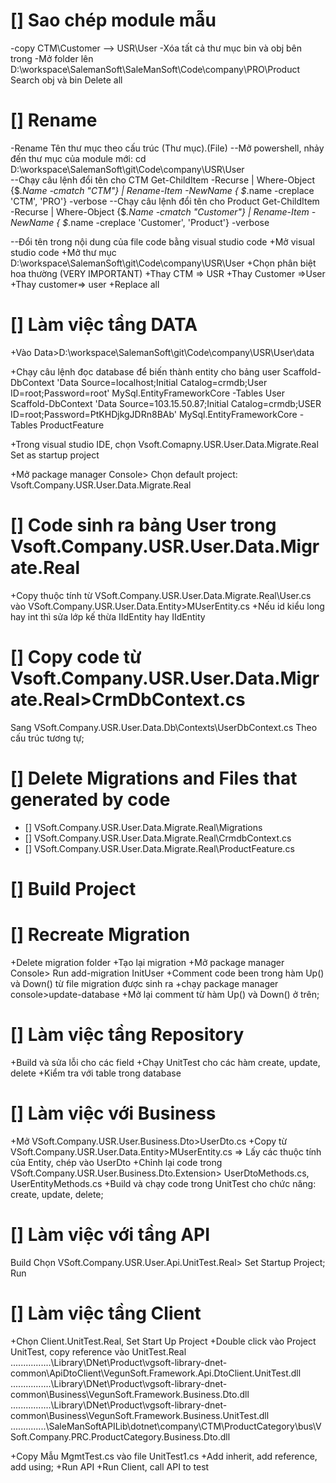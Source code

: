 # [] Sao chép module mẫu

-copy CTM\Customer --> USR\User
-Xóa tất cả thư mục bin và obj bên trong
-Mở folder lên D:\workspace\SalemanSoft\SaleManSoft\Code\company\PRO\Product
Search obj và bin
Delete all

# [] Rename 
-Rename Tên thư mục theo cấu trúc (Thư mục).(File)
--Mở powershell, nhảy đến thư mục của module mới:
cd D:\workspace\SalemanSoft\git\Code\company\USR\User\
--Chạy câu lệnh đổi tên cho CTM
Get-ChildItem -Recurse | Where-Object {$_.Name -cmatch "CTM"} | Rename-Item -NewName { $_.name -creplace 'CTM', 'PRO'} -verbose
--Chạy câu lệnh đổi tên cho Product
Get-ChildItem -Recurse | Where-Object {$_.Name -cmatch "Customer"} | Rename-Item -NewName { $_.name -creplace 'Customer', 'Product'} -verbose

--Đổi tên trong nội dung của file code bằng visual studio code
+Mở visual studio code
+Mở thư mục D:\workspace\SalemanSoft\git\Code\company\USR\User
+Chọn phân biệt hoa thường (VERY IMPORTANT)
+Thay CTM => USR
+Thay Customer =>User
+Thay customer=> user
+Replace all



# [] Làm việc tầng DATA

+Vào Data>D:\workspace\SalemanSoft\git\Code\company\USR\User\data

+Chạy câu lệnh đọc database để biến thành entity cho bảng user
Scaffold-DbContext 'Data Source=localhost;Initial Catalog=crmdb;User ID=root;Password=root' MySql.EntityFrameworkCore -Tables User
Scaffold-DbContext 'Data Source=103.15.50.87;Initial Catalog=crmdb;USER ID=root;Password=PtKHDjkgJDRn8BAb' MySql.EntityFrameworkCore -Tables ProductFeature

+Trong visual studio IDE, chọn Vsoft.Comapny.USR.User.Data.Migrate.Real
Set as startup project

+Mở package manager Console> Chọn default project: Vsoft.Company.USR.User.Data.Migrate.Real

# [] Code sinh ra bảng User trong Vsoft.Company.USR.User.Data.Migrate.Real 
+Copy thuộc tính từ VSoft.Company.USR.User.Data.Migrate.Real\User.cs vào VSoft.Company.USR.User.Data.Entity>MUserEntity.cs
+Nếu id kiểu long hay int thì sửa lớp kế thừa IIdEntity<int> hay IIdEntity<long>

# [] Copy code từ Vsoft.Company.USR.User.Data.Migrate.Real>CrmDbContext.cs
Sang VSoft.Company.USR.User.Data.Db\Contexts\UserDbContext.cs 
Theo cấu trúc tương tự;

# [] Delete Migrations and Files that generated by code
- [] VSoft.Company.USR.User.Data.Migrate.Real\Migrations
- [] VSoft.Company.USR.User.Data.Migrate.Real\CrmdbContext.cs
- [] VSoft.Company.USR.User.Data.Migrate.Real\ProductFeature.cs

# [] Build Project

	
# [] Recreate Migration
+Delete migration folder
+Tạo lại migration
+Mở package manager Console> Run add-migration InitUser
+Comment code been trong hàm Up() và Down() từ file migration được sinh ra
+chạy package manager console>update-database
+Mở lại comment từ hàm Up() và Down() ở trên;

# [] Làm việc tầng Repository
+Build và sửa lỗi cho các field
+Chạy UnitTest cho các hàm create, update, delete
+Kiểm tra với table trong database

# [] Làm việc với Business
+Mở VSoft.Company.USR.User.Business.Dto>UserDto.cs
+Copy từ VSoft.Company.USR.User.Data.Entity>MUserEntity.cs => Lấy các thuộc tính của Entity, chép vào UserDto
+Chỉnh lại code trong VSoft.Company.USR.User.Business.Dto.Extension> UserDtoMethods.cs, UserEntityMethods.cs
+Build và chạy code trong UnitTest cho chức năng: create, update, delete;

# [] Làm việc với tầng API
Build
Chọn VSoft.Company.USR.User.Api.UnitTest.Real> Set Startup Project;
Run

# [] Làm việc tầng Client
+Chọn Client.UnitTest.Real, Set Start Up Project
+Double click vào Project UnitTest, copy reference vào UnitTest.Real
 <ItemGroup>
    <Reference Include="VegunSoft.Framework.Api.DtoClient.UnitTest">
      <HintPath>..\..\..\..\..\..\..\..\Library\DNet\Product\vgsoft-library-dnet-common\ApiDtoClient\VegunSoft.Framework.Api.DtoClient.UnitTest.dll</HintPath>
    </Reference>
    <Reference Include="VegunSoft.Framework.Business.Dto">
      <HintPath>..\..\..\..\..\..\..\..\Library\DNet\Product\vgsoft-library-dnet-common\Business\VegunSoft.Framework.Business.Dto.dll</HintPath>
    </Reference>
    <Reference Include="VegunSoft.Framework.Business.UnitTest">
      <HintPath>..\..\..\..\..\..\..\..\Library\DNet\Product\vgsoft-library-dnet-common\Business\VegunSoft.Framework.Business.UnitTest.dll</HintPath>
    </Reference>
    <Reference Include="VSoft.Company.PRC.ProductCategory.Business.Dto">
      <HintPath>..\..\..\..\..\..\..\SaleManSoftAPILib\dotnet\company\CTM\ProductCategory\bus\VSoft.Company.PRC.ProductCategory.Business.Dto.dll</HintPath>
    </Reference>
  </ItemGroup>

+Copy Mẫu MgmtTest.cs vào file UnitTest1.cs
+Add inherit, add reference, add using;
+Run API
+Run Client, call API to test
